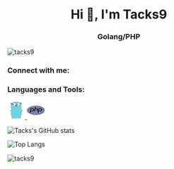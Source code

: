 

<!--
**Tacks9/Tacks9** is a ✨ _special_ ✨ repository because its `README.md` (this file) appears on your GitHub profile.

Here are some ideas to get you started:

- 🔭 I’m currently working on ...
- 🌱 I’m currently learning ...
- 👯 I’m looking to collaborate on ...
- 🤔 I’m looking for help with ...
- 💬 Ask me about ...
- 📫 How to reach me: ...
- 😄 Pronouns: ...
- ⚡ Fun fact: ...
-->


<h1 align="center">Hi 👋, I'm Tacks9</h1>
<h3 align="center">Golang/PHP</h3>

<p align="left"> <img src="https://komarev.com/ghpvc/?username=tacks9&label=Profile%20views&color=0e75b6&style=flat" alt="tacks9" /> </p>

<h3 align="left">Connect with me:</h3>
<p align="left">
</p>

<h3 align="left">Languages and Tools:</h3>
<p align="left"> <a href="https://golang.org" target="_blank" rel="noreferrer"> <img src="https://raw.githubusercontent.com/devicons/devicon/master/icons/go/go-original.svg" alt="go" width="40" height="40"/> </a> <a href="https://www.php.net" target="_blank" rel="noreferrer"> <img src="https://raw.githubusercontent.com/devicons/devicon/master/icons/php/php-original.svg" alt="php" width="40" height="40"/> </a> </p>




![Tacks's GitHub stats](https://github-readme-stats.vercel.app/api?username=tacks9)

![Top Langs](https://github-readme-stats.vercel.app/api/top-langs/?username=tacks9)

<p><img align="center" src="https://github-readme-stats.vercel.app/api/top-langs?username=tacks9&show_icons=true&locale=en&layout=compact" alt="tacks9" /></p>


